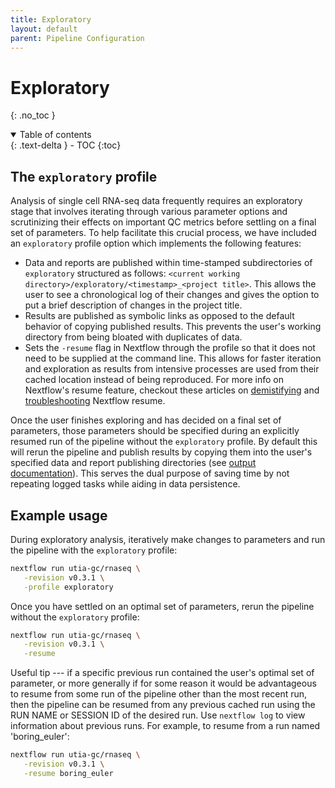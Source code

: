 ```yaml
---
title: Exploratory
layout: default
parent: Pipeline Configuration
---
```


# Exploratory
{: .no_toc }

<details open markdown="block">
  <summary>
    Table of contents
  </summary>
  {: .text-delta }
- TOC
{:toc}
</details>

## The `exploratory` profile

Analysis of single cell RNA-seq data frequently requires an exploratory stage that involves iterating through various parameter options and scrutinizing their effects on important QC metrics before settling on a final set of parameters.
To help facilitate this crucial process, we have included an `exploratory` profile option which implements the following features:

- Data and reports are published within time-stamped subdirectories of `exploratory` structured as follows: `<current working directory>/exploratory/<timestamp>_<project title>`. This allows the user to see a chronological log of their changes and gives the option to put a brief description of changes in the project title.
- Results are published as symbolic links as opposed to the default behavior of copying published results. This prevents the user's working directory from being bloated with duplicates of data.
- Sets the `-resume` flag in Nextflow through the profile so that it does not need to be supplied at the command line. This allows for faster iteration and exploration as results from intensive processes are used from their cached location instead of being reproduced.
For more info on Nextflow's resume feature, checkout these articles on [demistifying](https://www.nextflow.io/blog/2019/demystifying-nextflow-resume.html) and [troubleshooting](https://www.nextflow.io/blog/2019/troubleshooting-nextflow-resume.html) Nextflow resume.

Once the user finishes exploring and has decided on a final set of parameters, those parameters should be specified during an explicitly resumed run of the pipeline without the `exploratory` profile.
By default this will rerun the pipeline and publish results by copying them into the user's specified data and report publishing directories (see [output documentation](docs/output.md)).
This serves the dual purpose of saving time by not repeating logged tasks while aiding in data persistence.

## Example usage

During exploratory analysis, iteratively make changes to parameters and run the pipeline with the `exploratory` profile:

```bash
nextflow run utia-gc/rnaseq \
   -revision v0.3.1 \
   -profile exploratory
```

Once you have settled on an optimal set of parameters, rerun the pipeline without the `exploratory` profile:

```bash
nextflow run utia-gc/rnaseq \
   -revision v0.3.1 \
   -resume
```

Useful tip --- if a specific previous run contained the user's optimal set of parameter, or more generally if for some reason it would be advantageous to resume from some run of the pipeline other than the most recent run, then the pipeline can be resumed from any previous cached run using the RUN NAME or SESSION ID of the desired run.
Use `nextflow log` to view information about previous runs.
For example, to resume from a run named 'boring_euler':

```bash
nextflow run utia-gc/rnaseq \
   -revision v0.3.1 \
   -resume boring_euler
```
